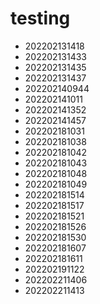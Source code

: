 # testing
- 202202131418
- 202202131433
- 202202131435
- 202202131437
- 202202140944
- 202202141011
- 202202141352
- 202202141457
- 202202181031
- 202202181038
- 202202181042
- 202202181043
- 202202181048
- 202202181049
- 202202181514
- 202202181517
- 202202181521
- 202202181526
- 202202181530
- 202202181607
- 202202181611
- 202202191122
- 202202211406
- 202202211413
